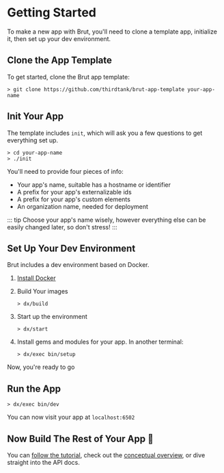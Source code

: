 # Getting Started

To make a new app with Brut, you'll need to clone a template app, initialize it, then set up your dev environment.

## Clone the App Template

To get started, clone the Brut app template:

```
> git clone https://github.com/thirdtank/brut-app-template your-app-name
```

## Init Your App

The template includes `init`, which will ask you a few questions to get everything set up.

```
> cd your-app-name
> ./init
```

You'll need to provide four pieces of info:

* Your app's name, suitable has a hostname or identifier
* A prefix for your app's externalizable ids
* A prefix for your app's custom elements
* An organization name, needed for deployment

::: tip
Choose your app's name wisely, however everything else can be easily changed later, so don't stress!
:::

## Set Up Your Dev Environment

Brut includes a dev environment based on Docker.

1. [Install Docker](https://docs.docker.com/get-started/get-docker/)
2. Build Your images

   ```
   > dx/build
   ```
3. Start up the environment

   ```
   > dx/start
   ```
4. Install gems and modules for your app. In another terminal:

   ```
   > dx/exec bin/setup
   ```

Now, you're ready to go

## Run the App

```
> dx/exec bin/dev
```

You can now visit your app at `localhost:6502`

## Now Build The Rest of Your App 🦉

You can [follow the tutorial](/tutorial), check out the [conceptual overview](/overview), or dive straight into the API docs.
